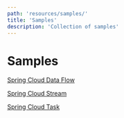 ```yaml
---
path: 'resources/samples/'
title: 'Samples'
description: 'Collection of samples'
---
```


# Samples

[Spring Cloud Data Flow](https://docs.spring.io/spring-cloud-dataflow-samples/docs/current/reference/htmlsingle/)

[Spring Cloud Stream](https://github.com/spring-cloud/spring-cloud-stream-samples)

[Spring Cloud Task](https://github.com/spring-cloud/spring-cloud-task/tree/master/spring-cloud-task-samples)
